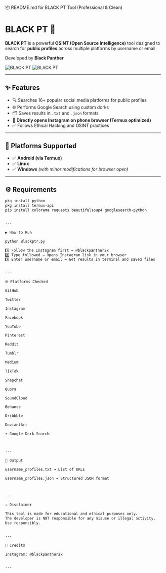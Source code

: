 📦 README.md for BLACK PT Tool (Professional & Clean)

# BLACK PT 🔎

**BLACK PT** is a powerful **OSINT (Open Source Intelligence)** tool designed to search for **public profiles** across multiple platforms by username or email.

Developed by **Black Panther**

![BLACK PT](https://img.shields.io/badge/Version-1.0-blue) ![BLACK PT](https://img.shields.io/badge/Platform-Termux%20%7C%20Linux%20%7C%20Windows-green)

---

## ✨ Features

- 🔍 Searches 16+ popular social media platforms for public profiles
- 🌐 Performs Google Search using custom dorks
- 🗂 Saves results in `.txt` and `.json` formats
- 📱 **Directly opens Instagram on phone browser (Termux optimized)**
- ✅ Follows Ethical Hacking and OSINT practices

---

## 📂 Platforms Supported
- ✅ **Android (via Termux)**
- ✅ **Linux**
- ✅ **Windows** *(with minor modifications for browser open)*

---

## ⚙ Requirements
```bash
pkg install python
pkg install termux-api
pip install colorama requests beautifulsoup4 googlesearch-python


---

▶ How to Run

python Blackptr.py

1️⃣ Follow the Instagram first → @blackpanther2x
2️⃣ Type followed → Opens Instagram link in your browser
3️⃣ Enter username or email → Get results in terminal and saved files


---

🌐 Platforms Checked

GitHub

Twitter

Instagram

Facebook

YouTube

Pinterest

Reddit

Tumblr

Medium

TikTok

Snapchat

Quora

SoundCloud

Behance

Dribbble

DeviantArt

+ Google Dork Search



---

📁 Output

username_profiles.txt → List of URLs

username_profiles.json → Structured JSON format



---

⚠ Disclaimer

This tool is made for educational and ethical purposes only.
The developer is NOT responsible for any misuse or illegal activity.
Use responsibly.


---

📸 Credits

Instagram: @blackpanther2x


---
